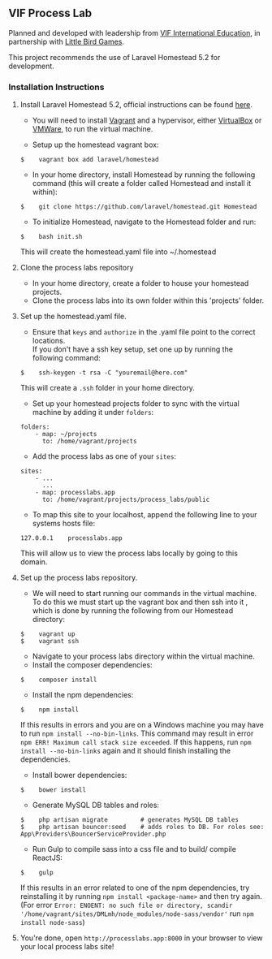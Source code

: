 ## VIF Process Lab

Planned and developed with leadership from [VIF International Education](https://www.vifprogram.com/), in partnership with [Little Bird Games](http://littlebirdgames.com/).

This project recommends the use of Laravel Homestead 5.2 for development.

### Installation Instructions
1. Install Laravel Homestead 5.2, official instructions can be found [here](https://laravel.com/docs/5.2/homestead).  
   * You will need to install [Vagrant](https://www.vagrantup.com/downloads.html) and a hypervisor, either [VirtualBox](https://www.virtualbox.org/wiki/Downloads) or [VMWare](http://www.vmware.com/), to run the virtual machine.

   * Setup up the homestead vagrant box: 
   ```
   $    vagrant box add laravel/homestead
   ```

   * In your home directory, install Homestead by running the following command
   (this will create a folder called Homestead and install it within): 
   ```
   $    git clone https://github.com/laravel/homestead.git Homestead
   ```  
   * To initialize Homestead, navigate to the Homestead folder and run: 
   ```
   $    bash init.sh
   ```  
   This will create the homestead.yaml file into ~/.homestead 

2. Clone the process labs repository 
   * In your home directory, create a folder to house your homestead projects.
   * Clone the process labs into its own folder within this 'projects' folder.

3. Set up the homestead.yaml file.  
   * Ensure that `keys` and `authorize` in the .yaml file point to the correct locations.  
   If you don't have a ssh key setup, set one up by running the following command: 
   ```
   $    ssh-keygen -t rsa -C "youremail@here.com"
   ```
   This will create a `.ssh` folder in your home directory.
   * Set up your homestead projects folder to sync with the virtual machine by adding it under `folders`:
   ```
   folders:
       - map: ~/projects
         to: /home/vagrant/projects
   ```
   * Add the process labs as one of your `sites`:
   ```
   sites:
       - ...
         ...
       - map: processlabs.app
         to: /home/vagrant/projects/process_labs/public
   ```
   * To map this site to your localhost, append the following line to your systems hosts file:
   ```
   127.0.0.1	processlabs.app
   ```
   This will allow us to view the process labs locally by going to this domain.
4. Set up the process labs repository.  
   * We will need to start running our commands in the virtual machine. To do this we must start up the vagrant box and then ssh into it
   , which is done by running the following from our Homestead directory:
   ```
   $    vagrant up
   $    vagrant ssh
   ```
   * Navigate to your process labs directory within the virtual machine.
   * Install the composer dependencies:
   ```
   $    composer install
   ```

   * Install the npm dependencies:
   ```
   $    npm install
   ```
   If this results in errors and you are on a Windows machine you may have to run `npm install --no-bin-links`. 
   This command may result in error `npm ERR! Maximum call stack size exceeded`.
   If this happens, run `npm install --no-bin-links` again and it should finish installing the dependencies.

   * Install bower dependencies:
   ```
   $    bower install
   ```

   * Generate MySQL DB tables and roles:
   ```
   $    php artisan migrate         # generates MySQL DB tables
   $    php artisan bouncer:seed    # adds roles to DB. For roles see: App\Providers\BouncerServiceProvider.php
   ```

   * Run Gulp to compile sass into a css file and to build/ compile ReactJS:
   ```
   $    gulp
   ```
   If this results in an error related to one of the npm dependencies,
   try reinstalling it by running `npm install <package-name>` and then try again.  
   (For error `Error: ENOENT: no such file or directory, scandir '/home/vagrant/sites/DMLmh/node_modules/node-sass/vendor'`
   run `npm install node-sass`)

5. You're done, open `http://processlabs.app:8000` in your browser to view your local process labs site!
